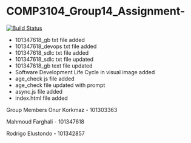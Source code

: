 # COMP3104_Group14_Assignment-

[![Build Status](https://app.travis-ci.com/101303363/COMP3104_Group14_Assignment-.svg?branch=main)](https://app.travis-ci.com/101303363/COMP3104_Group14_Assignment-)

- 101347618_gb txt file added 
- 101347618_devops txt file added
- 101347618_sdlc txt file added
- 101347618_sdlc txt file updated
- 101347618_gb text file updated
- Software Development Life Cycle in visual image added
- age_check js file added 
- age_check file updated with prompt 
- async.js file added
- index.html file added 

Group Members 
Onur Korkmaz - 101303363

Mahmoud Farghali - 101347618

Rodrigo Elustondo - 101342857
